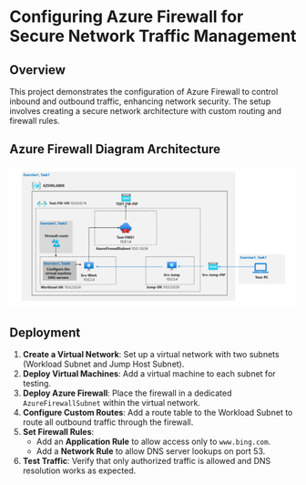 # Configuring Azure Firewall for Secure Network Traffic Management

## Overview
This project demonstrates the configuration of Azure Firewall to control inbound and outbound traffic, enhancing network security. The setup involves creating a secure network architecture with custom routing and firewall rules.

## Azure Firewall Diagram Architecture
![Azure Firewall Diagram Architecture](images/firewall_diagram.png)

## Deployment

1. **Create a Virtual Network**: Set up a virtual network with two subnets (Workload Subnet and Jump Host Subnet).  
2. **Deploy Virtual Machines**: Add a virtual machine to each subnet for testing.  
3. **Deploy Azure Firewall**: Place the firewall in a dedicated `AzureFirewallSubnet` within the virtual network.  
4. **Configure Custom Routes**: Add a route table to the Workload Subnet to route all outbound traffic through the firewall.  
5. **Set Firewall Rules**:  
   - Add an **Application Rule** to allow access only to `www.bing.com`.  
   - Add a **Network Rule** to allow DNS server lookups on port 53.  
6. **Test Traffic**: Verify that only authorized traffic is allowed and DNS resolution works as expected.  
